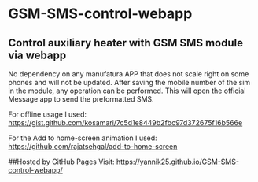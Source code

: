 # GSM-SMS-control-webapp

## Control auxiliary heater with GSM SMS module via webapp
No dependency on any manufatura APP that does not scale right on some phones and will not be updated.
After saving the mobile number of the sim in the module, any operation can be performed.
This will open the official Message app to send the preformatted SMS.

For offline usage I used:
https://gist.github.com/kosamari/7c5d1e8449b2fbc97d372675f16b566e

For the Add to home-screen animation I used:
https://github.com/rajatsehgal/add-to-home-screen

##Hosted by GitHub Pages
Visit: https://yannik25.github.io/GSM-SMS-control-webapp/